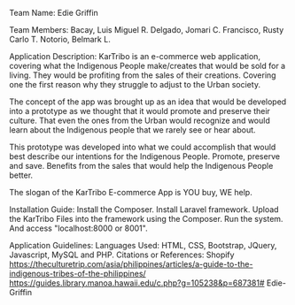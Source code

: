 Team Name: Edie Griffin

Team Members:
Bacay, Luis Miguel R.
Delgado, Jomari C.
Francisco, Rusty Carlo T.
Notorio, Belmark L.

Application Description:
KarTribo is an e-commerce web application, covering what the Indigenous People make/creates that would be sold for a living. They would be profiting from the sales of their creations. Covering one the first reason why they struggle to adjust to the Urban society.

The concept of the app was brought up as an idea that would be developed into a prototype as we thought that it would promote and preserve their culture. That even the ones from the Urban would recognize and would learn about the Indigenous people that we rarely see or hear about.

This prototype was developed into what we could accomplish that would best describe our intentions for the Indigenous People. Promote, preserve and save. Benefits from the sales that would help the Indigenous People better.

The slogan of the KarTribo E-commerce App is YOU buy, WE help.

Installation Guide:
Install the Composer. Install Laravel framework. Upload the KarTribo Files into the framework using the Composer. Run the system. And access "localhost:8000 or 8001".

Application Guidelines:
Languages Used: HTML, CSS, Bootstrap, JQuery, Javascript, MySQL and PHP.
Citations or References: Shopify
https://theculturetrip.com/asia/philippines/articles/a-guide-to-the-indigenous-tribes-of-the-philippines/
https://guides.library.manoa.hawaii.edu/c.php?g=105238&p=687381# Edie-Griffin
